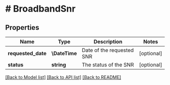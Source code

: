 # # BroadbandSnr

## Properties

Name | Type | Description | Notes
------------ | ------------- | ------------- | -------------
**requested_date** | **\DateTime** | Date of the requested SNR | [optional]
**status** | **string** | The status of the SNR | [optional]

[[Back to Model list]](../../README.md#models) [[Back to API list]](../../README.md#endpoints) [[Back to README]](../../README.md)
